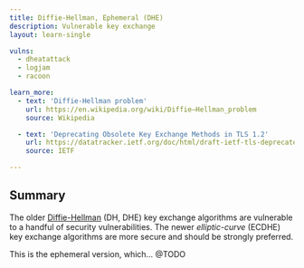 ```yaml
---
title: Diffie-Hellman, Ephemeral (DHE)
description: Vulnerable key exchange
layout: learn-single

vulns:
  - dheatattack
  - logjam
  - racoon

learn_more:
  - text: 'Diffie-Hellman problem'
    url: https://en.wikipedia.org/wiki/Diffie–Hellman_problem
    source: Wikipedia

  - text: 'Deprecating Obsolete Key Exchange Methods in TLS 1.2'
    url: https://datatracker.ietf.org/doc/html/draft-ietf-tls-deprecate-obsolete-kex/
    source: IETF

---
```


## Summary

The older [Diffie-Hellman] (DH, DHE) key exchange algorithms are vulnerable to a handful of security vulnerabilities. The newer _elliptic-curve_ (ECDHE) key exchange algorithms are more secure and should be strongly preferred.

This is the ephemeral version, which… @TODO

[Diffie-Hellman]: https://en.wikipedia.org/wiki/Diffie–Hellman_key_exchange
